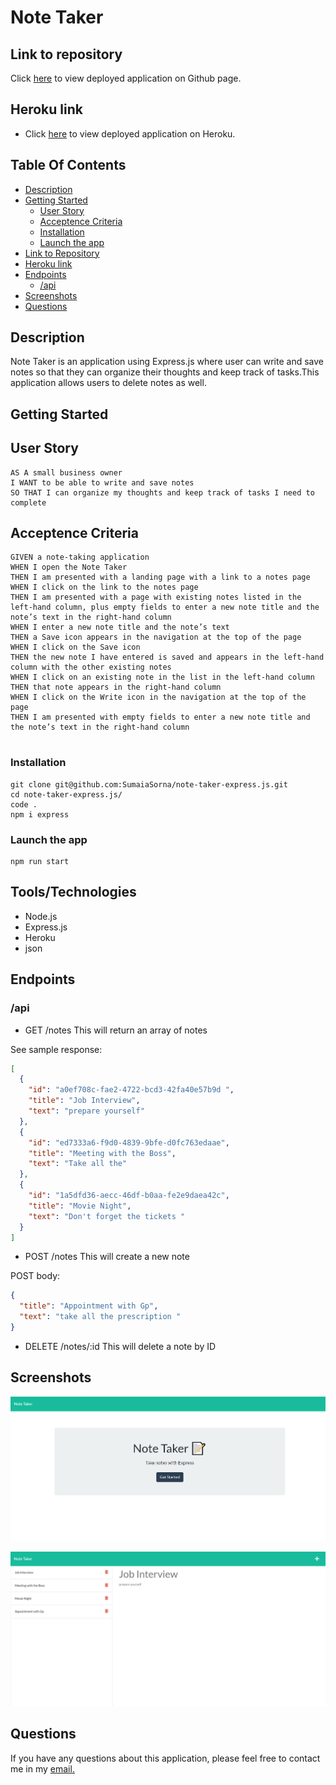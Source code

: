 # Note Taker

## Link to repository

Click [here](https://sumaiasorna.github.io/note-taker-express.js/) to view deployed application on Github page.

## Heroku link

- Click [here](https://floating-lowlands-49505.herokuapp.com/) to view deployed application on Heroku.

## Table Of Contents

- [Description](#description)
- [Getting Started](#getting-started)
  - [User Story](#user-story)
  - [Acceptence Criteria](#acceptence-criteria)
  - [Installation](#installation)
  - [Launch the app](#launch-the-app)
- [Link to Repository](#link-to-repository)
- [Heroku link](#heroku-link)
- [Endpoints](#endpoints)
  - [/api](#api)
- [Screenshots](#screenshots)
- [Questions](#questions)

## Description

Note Taker is an application using Express.js where user can write and save notes so that they can organize their thoughts and keep track of tasks.This application allows users to delete notes as well.

## Getting Started

## User Story

```
AS A small business owner
I WANT to be able to write and save notes
SO THAT I can organize my thoughts and keep track of tasks I need to complete
```

## Acceptence Criteria

```
GIVEN a note-taking application
WHEN I open the Note Taker
THEN I am presented with a landing page with a link to a notes page
WHEN I click on the link to the notes page
THEN I am presented with a page with existing notes listed in the left-hand column, plus empty fields to enter a new note title and the note’s text in the right-hand column
WHEN I enter a new note title and the note’s text
THEN a Save icon appears in the navigation at the top of the page
WHEN I click on the Save icon
THEN the new note I have entered is saved and appears in the left-hand column with the other existing notes
WHEN I click on an existing note in the list in the left-hand column
THEN that note appears in the right-hand column
WHEN I click on the Write icon in the navigation at the top of the page
THEN I am presented with empty fields to enter a new note title and the note’s text in the right-hand column


```

### Installation

```
git clone git@github.com:SumaiaSorna/note-taker-express.js.git
cd note-taker-express.js/
code .
npm i express
```

### Launch the app

```
npm run start
```

## Tools/Technologies

- Node.js
- Express.js
- Heroku
- json

## Endpoints

### /api

- GET /notes
  This will return an array of notes

See sample response:

```json
[
  {
    "id": "a0ef708c-fae2-4722-bcd3-42fa40e57b9d ",
    "title": "Job Interview",
    "text": "prepare yourself"
  },
  {
    "id": "ed7333a6-f9d0-4839-9bfe-d0fc763edaae",
    "title": "Meeting with the Boss",
    "text": "Take all the"
  },
  {
    "id": "1a5dfd36-aecc-46df-b0aa-fe2e9daea42c",
    "title": "Movie Night",
    "text": "Don't forget the tickets "
  }
]
```

- POST /notes
  This will create a new note

POST body:

```json
{
  "title": "Appointment with Gp",
  "text": "take all the prescription "
}
```

- DELETE /notes/:id
  This will delete a note by ID

## Screenshots

![screenshot of note taker landing page](./assets/images/Note-Taker-landing-page.png)

![screenshot of note taker](./assets/images/Note-Taker.png)

## Questions

If you have any questions about this application, please feel free to contact me in my <a href="mailto:sorna.sumaia@gmail.com">email.</a>
